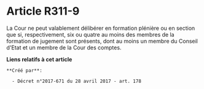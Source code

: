 # Article R311-9

La Cour ne peut valablement délibérer en formation plénière ou en section que si, respectivement, six ou quatre au moins des
membres de la formation de jugement sont présents, dont au moins un membre du Conseil d'Etat et un membre de la Cour des
comptes.

**Liens relatifs à cet article**

	**Créé par**:

	  - Décret n°2017-671 du 28 avril 2017 - art. 178
